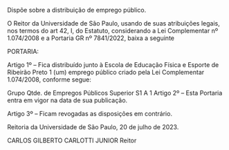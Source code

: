 Dispõe sobre a distribuição de emprego público.

O Reitor da Universidade de São Paulo, usando de suas atribuições legais, nos termos do art 42, I, do Estatuto, considerando a Lei Complementar nº 1.074/2008 e a Portaria GR nº 7841/2022, baixa a seguinte

PORTARIA:

Artigo 1º – Fica distribuído junto à Escola de Educação Física e Esporte de Ribeirão Preto 1 (um) emprego público criado pela Lei Complementar 1.074/2008, conforme segue:

Grupo	Qtde. de Empregos Públicos
Superior S1 A	1
Artigo 2º – Esta Portaria entra em vigor na data de sua publicação.

Artigo 3º – Ficam revogadas as disposições em contrário.

Reitoria da Universidade de São Paulo, 20 de julho de 2023.

CARLOS GILBERTO CARLOTTI JUNIOR
Reitor